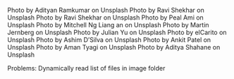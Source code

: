 Photo by Adityan Ramkumar on Unsplash
Photo by Ravi Shekhar on Unsplash
Photo by Ravi Shekhar on Unsplash
Photo by Peal Ami on Unsplash
Photo by Mitchell Ng Liang an on Unsplash
Photo by Martin Jernberg on Unsplash
Photo by Julian Yu on Unsplash
Photo by elCarito on Unsplash
Photo by Ashim D’Silva on Unsplash
Photo by Ankit Patel on Unsplash
Photo by Aman Tyagi on Unsplash
Photo by Aditya Shahane on Unsplash 

Problems:
Dynamically read list of files in image folder